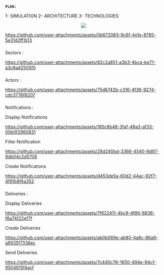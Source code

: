
**`PLAN: `**

1- SIMULATION
2- ARCHITECTURE
3- TECHNOLOGIES


<p align="center">
<a href="https://git.io/typing-svg"><img src="https://readme-typing-svg.demolab.com?font=Fira+Code&pause=1000&color=DA31F7&width=435&lines=Home&center=true&vCenter=true"" /></a>
</p>

https://github.com/user-attachments/assets/0b672083-9c6f-4e1e-8785-5e31d2ff1b13

###


Sectors :

https://github.com/user-attachments/assets/82c2a851-a3b3-4bca-be71-a3c8a42505f0


###

Actors :

https://github.com/user-attachments/assets/75d8742b-c316-4f36-9274-cdc3776f8207


###

Notifications :


Display Notifications



https://github.com/user-attachments/assets/185c8b48-3faf-48a3-af33-00b0f2960831


Filter Notification 



https://github.com/user-attachments/assets/28d240bd-3366-4540-9d97-9db04c2d5706





Create Notifications



https://github.com/user-attachments/assets/d453de5a-60d2-44ac-92f7-4f81b8f4a352





###

Deliveries :

Display Deliveries


https://github.com/user-attachments/assets/7f622411-4bc9-4f86-8838-f6a74f22ef7f



Create Deliveries



https://github.com/user-attachments/assets/ab0b069e-ab80-4a8c-86a9-a8935f7338ec


Send Deliveries


https://github.com/user-attachments/assets/7c440c76-1650-494e-94c1-9504615f4acf


















